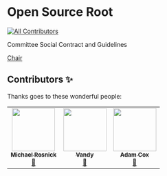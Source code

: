 # Open Source Root
<!-- ALL-CONTRIBUTORS-BADGE:START - Do not remove or modify this section -->
[![All Contributors](https://img.shields.io/badge/all_contributors-3-orange.svg?style=flat-square)](#contributors-)
<!-- ALL-CONTRIBUTORS-BADGE:END -->

Committee Social Contract and Guidelines

[Chair](chair/README.md)

## Contributors ✨

Thanks goes to these wonderful people:

<!-- ALL-CONTRIBUTORS-LIST:START - Do not remove or modify this section -->
<!-- prettier-ignore-start -->
<!-- markdownlint-disable -->
<table>
  <tr>
    <td align="center"><a href="https://github.com/resnickio"><img src="https://avatars.githubusercontent.com/u/73043253?v=4?s=100" width="100px;" alt=""/><br /><sub><b>Michael Resnick</b></sub></a><br /><a href="#business-resnickio" title="Business development">💼</a></td>
    <td align="center"><a href="http://www.homeaidepi.com/"><img src="https://avatars.githubusercontent.com/u/100984270?v=4?s=100" width="100px;" alt=""/><br /><sub><b>Vandy</b></sub></a><br /><a href="#business-homeaidepi" title="Business development">💼</a></td>
    <td align="center"><a href="https://github.com/adamcox"><img src="https://avatars.githubusercontent.com/u/7623?v=4?s=100" width="100px;" alt=""/><br /><sub><b>Adam Cox</b></sub></a><br /><a href="#business-adamcox" title="Business development">💼</a></td>
  </tr>
</table>

<!-- markdownlint-restore -->
<!-- prettier-ignore-end -->

<!-- ALL-CONTRIBUTORS-LIST:END -->
